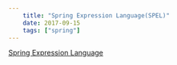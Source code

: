 ```yaml
---
    title: "Spring Expression Language(SPEL)"
    date: 2017-09-15
    tags: ["spring"]
---
```


[Spring Expression Language](https://docs.spring.io/spring-framework/docs/current/reference/html/core.html#expressions)